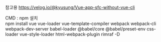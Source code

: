 참고용
https://velog.io/@kyusung/Vue-app-sfc-without-vue-cli  



CMD : npm 설치  
npm install vue vue-loader vue-template-compiler webpack webpack-cli webpack-dev-server babel-loader @babel/core @babel/preset-env css-loader vue-style-loader html-webpack-plugin rimraf -D  



